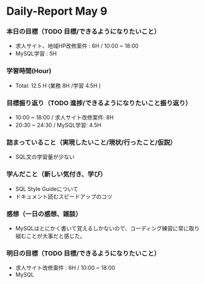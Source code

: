 # Daily-Report May 9

### 本日の目標（TODO 目標/できるようになりたいこと）
- 求人サイト、地域HP改修案件 : 6H / 10:00 ~ 18:00
- MySQL学習 : 5H

### 学習時間(Hour)
- Total: 12.5 H (業務 8H /学習 4.5H )

### 目標振り返り（TODO 進捗/できるようになりたいこと振り返り）
- 10:00 ~ 18:00 / 求人サイト改修案件: 8H
- 20:30 ~ 24:30 / MySQL学習: 4.5H


### 詰まっていること（実現したいこと/現状/行ったこと/仮説）
- SQL文の学習量が少ない

### 学んだこと（新しい気付き、学び）
- SQL Style Guideについて
- ドキュメント読むスピードアップのコツ

### 感想（一日の感想、雑談）
- MySQLはとにかく書いて覚えるしかないので、コーディング練習に常に取り組むことが大事だと感じた。

### 明日の目標（TODO 目標/できるようになりたいこと）
- 求人サイト改修案件 : 6H / 10:00 ~ 18:00
- MySQL